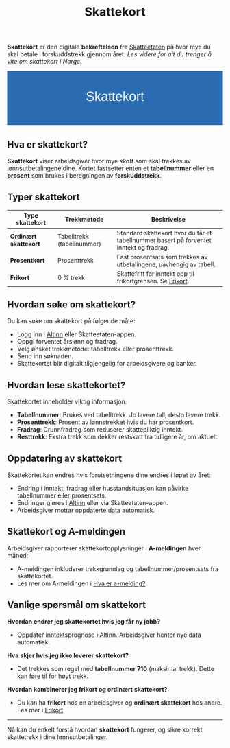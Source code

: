﻿---
title: "Skattekort"
seoTitle: "Skattekort | Tabelltrekk, prosenttrekk og frikort"
description: "Skattekort viser hvor mye skatt som skal trekkes av lønnen din. Her forklares tabelltrekk, prosenttrekk, frikort og hvordan du endrer skattekort i Altinn."
summary: "Alt om skattekort: tabelltrekk vs. prosenttrekk, frikort og hvordan du oppdaterer skattekortet i Altinn."
---

**Skattekort** er den digitale **bekreftelsen** fra [Skatteetaten](/blogs/regnskap/hva-er-altinn "Altinn - Digital Kommunikasjon med Offentlige Myndigheter") på hvor mye du skal betale i forskuddstrekk gjennom året. *Les videre for alt du trenger å vite om skattekort i Norge.*

![Skattekort](skattekort-image.svg)

## Hva er skattekort?

**Skattekort** viser arbeidsgiver hvor mye *skatt* som skal trekkes av lønnsutbetalingene dine. Kortet fastsetter enten et **tabellnummer** eller en **prosent** som brukes i beregningen av **forskuddstrekk**.

## Typer skattekort

| Type skattekort         | Trekkmetode                         | Beskrivelse                                                                                                |
|-------------------------|-------------------------------------|-------------------------------------------------------------------------------------------------------------|
| **Ordinært skattekort** | Tabelltrekk (tabellnummer)          | Standard skattekort hvor du får et tabellnummer basert på forventet inntekt og fradrag.                       |
| **Prosentkort**         | Prosenttrekk                        | Fast prosentsats som trekkes av utbetalingene, uavhengig av tabell.                                          |
| **Frikort**             | 0 % trekk                           | Skattefritt for inntekt opp til frikortgrensen. Se [Frikort](/blogs/regnskap/frikort "Frikort - Skattefri Inntekt for Lavinntektsgrupper"). |

## Hvordan søke om skattekort?

Du kan søke om skattekort på følgende måte:

* Logg inn i [Altinn](/blogs/regnskap/hva-er-altinn "Altinn - Digital Kommunikasjon med Offentlige Myndigheter") eller Skatteetaten-appen.
* Oppgi forventet årslønn og fradrag.
* Velg ønsket trekkmetode: tabelltrekk eller prosenttrekk.
* Send inn søknaden.
* Skattekortet blir digitalt tilgjengelig for arbeidsgivere og banker.

## Hvordan lese skattekortet?

Skattekortet inneholder viktig informasjon:

* **Tabellnummer**: Brukes ved tabelltrekk. Jo lavere tall, desto lavere trekk.
* **Prosenttrekk**: Prosent av lønnstrekket hvis du har prosentkort.
* **Fradrag**: Grunnfradrag som reduserer skattepliktig inntekt.
* **Resttrekk**: Ekstra trekk som dekker restskatt fra tidligere år, om aktuelt.

## Oppdatering av skattekort

Skattekortet kan endres hvis forutsetningene dine endres i løpet av året:

* Endring i inntekt, fradrag eller husstandsituasjon kan påvirke tabellnummer eller prosentsats.
* Endringer gjøres i [Altinn](/blogs/regnskap/hva-er-altinn "Altinn - Digital Kommunikasjon med Offentlige Myndigheter") eller via Skatteetaten-appen.
* Arbeidsgiver mottar oppdaterte data automatisk.

## Skattekort og A-meldingen

Arbeidsgiver rapporterer skattekortopplysninger i **A-meldingen** hver måned:

* A-meldingen inkluderer trekkgrunnlag og tabellnummer/prosentsats fra skattekortet.
* Les mer om A-meldingen i [Hva er a-melding?](/blogs/regnskap/hva-er-a-melding "Hva er a-melding? En komplett guide").

## Vanlige spørsmål om skattekort

**Hvordan endrer jeg skattekortet hvis jeg får ny jobb?**

* Oppdater inntektsprognose i Altinn. Arbeidsgiver henter nye data automatisk.

**Hva skjer hvis jeg ikke leverer skattekort?**

* Det trekkes som regel med **tabellnummer 710** (maksimal trekk). Dette kan føre til for høyt trekk.

**Hvordan kombinerer jeg frikort og ordinært skattekort?**

* Du kan ha **frikort** hos én arbeidsgiver og **ordinært skattekort** hos andre. Les mer i [Frikort](/blogs/regnskap/frikort "Frikort - Skattefri Inntekt for Lavinntektsgrupper").

---

Nå kan du enkelt forstå hvordan **skattekort** fungerer, og sikre korrekt skattetrekk i dine lønnsutbetalinger.









